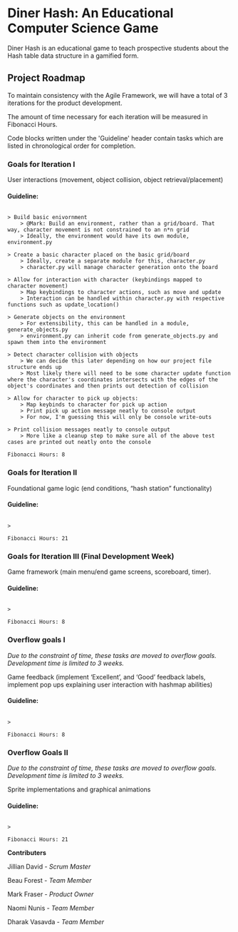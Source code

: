 
# **Diner Hash: An Educational Computer Science Game**



Diner Hash is an educational game to teach prospective students about the Hash table data structure in a gamified form.

  

## Project Roadmap

To maintain consistency with the Agile Framework, we will have a total of 3 iterations for the product development.

The amount of time necessary for each iteration will be measured in Fibonacci Hours.

Code blocks written under the 'Guideline' header contain tasks which are listed in chronological order for completion.

  

### **Goals for Iteration I**

User interactions (movement, object collision, object retrieval/placement)

#### Guideline:

~~~~

> Build basic enivornment
    > @Mark: Build an environment, rather than a grid/board. That     way, character movement is not constrained to an n*n grid
    > Ideally, the environment would have its own module, environment.py  

> Create a basic character placed on the basic grid/board
    > Ideally, create a separate module for this, character.py
    > character.py will manage character generation onto the board

> Allow for interaction with character (keybindings mapped to character movement)
    > Map keybindings to character actions, such as move and update
    > Interaction can be handled within character.py with respective functions such as update_location()

> Generate objects on the environment
    > For extensibility, this can be handled in a module, generate_objects.py
    > environment.py can inherit code from generate_objects.py and spawn them into the environment

> Detect character collision with objects
    > We can decide this later depending on how our project file structure ends up
    > Most likely there will need to be some character update function where the character's coordinates intersects with the edges of the object's coordinates and then prints out detection of collision

> Allow for character to pick up objects:
    > Map keybinds to character for pick up action
    > Print pick up action message neatly to console output
    > For now, I'm guessing this will only be console write-outs

> Print collision messages neatly to console output
    > More like a cleanup step to make sure all of the above test cases are printed out neatly onto the console

~~~~

  

	Fibonacci Hours: 8

  
  

### **Goals for Iteration II**

Foundational game logic (end conditions, “hash station” functionality)

#### Guideline:

~~~~

>

~~~~

	Fibonacci Hours: 21

  

### **Goals for Iteration III (Final Development Week)**

Game framework (main menu/end game screens, scoreboard, timer). 

#### Guideline:

~~~~

>

~~~~

	Fibonacci Hours: 8

  

### **Overflow goals I**
*Due to the constraint of time, these tasks are moved to overflow goals. Development time is limited to 3 weeks.*

Game feedback (implement ‘Excellent’, and ‘Good’ feedback labels, implement pop ups explaining user interaction with hashmap abilities)

#### Guideline:

~~~~

>

~~~~

	Fibonacci Hours: 8

  

### **Overflow Goals II**
*Due to the constraint of time, these tasks are moved to overflow goals. Development time is limited to 3 weeks.*

Sprite implementations and graphical animations

#### Guideline:

~~~~

>

~~~~

	Fibonacci Hours: 21

  
**Contributers**

Jillian David - *Scrum Master*

Beau Forest - *Team Member*

Mark Fraser - *Product Owner*

Naomi Nunis - *Team Member*

Dharak Vasavda - *Team Member*
